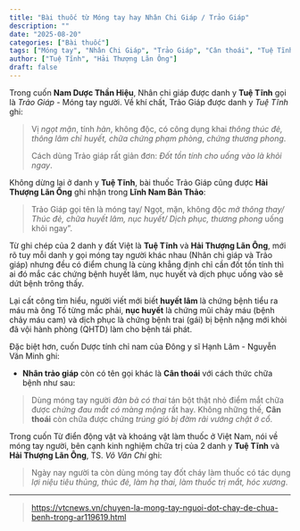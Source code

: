 ```yaml
---
title: "Bài thuốc từ Móng tay hay Nhân Chi Giáp / Trảo Giáp"
description: ""
date: "2025-08-20"
categories: ["Bài thuốc"]
tags: ["Móng tay", "Nhân Chi Giáp", "Trảo Giáp", "Cân thoái", "Tuệ Tĩnh", "Hải Thượng Lãn Ông"]
author: ["Tuệ Tĩnh", "Hải Thượng Lãn Ông"]
draft: false
---
```


Trong cuốn **Nam Dược Thần Hiệu**, Nhân chi giáp được danh y **Tuệ Tĩnh** gọi là *Trảo Giáp* - Móng tay người. 
Về khí chất, Trảo Giáp được danh y *Tuệ Tĩnh* ghi: 

> Vị *ngọt mặn*, tính *hàn*, không độc, có công dụng khai *thông thúc đẻ, thông lâm chỉ huyết, chữa chứng phạm phòng*, *chứng thương phong*. 
> 
> Cách dùng Trảo giáp rất giản đơn: *Đốt tồn tính cho uống vào là khỏi ngay*.

Không dừng lại ở danh y **Tuệ Tĩnh**, bài thuốc Trảo Giáp cũng được **Hải Thượng Lãn Ông** ghi nhận trong **Lĩnh Nam Bản Thảo**: 

> Trảo Giáp gọi tên là móng tay/ Ngọt, mặn, không độc *mở thông thay/ Thúc đẻ, chữa huyết lâm, nục huyết/ Dịch phục, thương phong* uống khỏi ngay”.

Từ ghi chép của 2 danh y đất Việt là **Tuệ Tĩnh** và **Hải Thượng Lãn Ông**, mới rõ tuy mỗi danh y gọi móng tay người khác nhau (Nhân chi giáp và Trảo giáp) nhưng đều có điểm chung là cùng khẳng định chỉ cần đốt tồn tính thì ai đó mắc các chứng bệnh huyết lâm, nục huyết và dịch phục uống vào sẽ dứt bệnh trông thấy.

Lại cất công tìm hiểu, người viết mới biết **huyết lâm** là chứng bệnh tiểu ra máu mà ông Tố từng mắc phải, **nục huyết** là chứng mũi chảy máu (bệnh chảy máu cam) và dịch phục là chứng bệnh trai (gái) bị bệnh nặng mới khỏi đã vội hành phòng (QHTD) làm cho bệnh tái phát.

Đặc biệt hơn, cuốn Dược tính chỉ nam của Đông y sĩ Hạnh Lâm - Nguyễn Văn Minh ghi:

- **Nhân trảo giáp** còn có tên gọi khác là **Cân thoái** với cách thức chữa bệnh như sau: 

> Dùng móng tay người *đàn bà có thai* tán bột thật nhỏ điểm mắt chữa được *chứng đau mắt có màng mộng* rất hay. 
> Không những thế, **Cân thoái** còn chữa được chứng *trúng gió bị đờm rãi vướng chặt ở cổ*.

Trong cuốn Từ điển động vật và khoáng vật làm thuốc ở Việt Nam, nói về móng tay người, bên cạnh kinh nghiệm chữa trị của 2 danh y **Tuệ Tĩnh** và **Hải Thượng Lãn Ông**, TS. *Võ Văn Chi* ghi:

> Ngày nay người ta còn dùng móng tay đốt cháy làm thuốc có tác dụng *lợi niệu tiêu thủng, thúc đẻ, làm hạ thai, làm thuốc trị mắt, hóc xương*.

***

> https://vtcnews.vn/chuyen-la-mong-tay-nguoi-dot-chay-de-chua-benh-trong-ar119619.html
